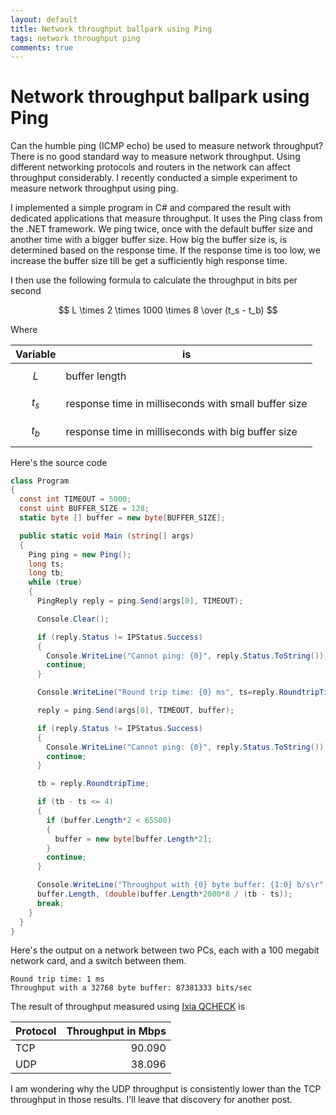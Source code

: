 ```yaml
---
layout: default
title: Network throughput ballpark using Ping
tags: network throughput ping
comments: true
---
```

# Network throughput ballpark using Ping

Can the humble ping (ICMP echo) be used to measure network throughput? There is  no good standard way to measure network throughput. Using different networking protocols and routers in the network can affect throughput considerably. I recently conducted a simple experiment to measure network throughput using ping.

I implemented a simple program in C# and compared the result with dedicated applications that measure throughput. It uses the Ping class from the .NET framework. We ping twice, once with the default buffer size and another time with a bigger buffer size. How big the buffer size is, is determined based on the response time. If the response time is too low, we increase the buffer size till be get a sufficiently high response time.

I then use the following formula to calculate the throughput in bits per second

$$
L \times 2 \times 1000 \times 8 \over (t_s - t_b)
$$

Where

| Variable |                          is                          |
| -------- | ---------------------------------------------------- |
| $$L$$    | buffer length                                        |
| $$t_s$$  | response time in milliseconds with small buffer size |
| $$t_b$$  | response time in milliseconds with big buffer size   |

Here's the source code

```c#
class Program
{
  const int TIMEOUT = 5000;
  const uint BUFFER_SIZE = 128;
  static byte [] buffer = new byte[BUFFER_SIZE];

  public static void Main (string[] args)
  {
    Ping ping = new Ping();
    long ts;
    long tb;
    while (true)
    {
      PingReply reply = ping.Send(args[0], TIMEOUT);

      Console.Clear();

      if (reply.Status != IPStatus.Success)
      {
        Console.WriteLine("Cannot ping: {0}", reply.Status.ToString());
        continue;
      }

      Console.WriteLine("Round trip time: {0} ms", ts=reply.RoundtripTime);

      reply = ping.Send(args[0], TIMEOUT, buffer);

      if (reply.Status != IPStatus.Success)
      {
        Console.WriteLine("Cannot ping: {0}", reply.Status.ToString());
        continue;
      }

      tb = reply.RoundtripTime;

      if (tb - ts <= 4)
      {
        if (buffer.Length*2 < 65500)
        {
          buffer = new byte[buffer.Length*2];
        }
        continue;
      }

      Console.WriteLine("Throughput with {0} byte buffer: {1:0} b/s\r",
      buffer.Length, (double)buffer.Length*2000*8 / (tb - ts));
      break;
    }
  }
}
```

Here's the output on a network between two PCs, each with a 100 megabit network card, and a switch between them.

```text
Round trip time: 1 ms
Throughput with a 32768 byte buffer: 87381333 bits/sec
```

The result of throughput measured using [Ixia QCHECK](http://www.tomsguide.com/us/qcheck,review-124.html) is

| Protocol | Throughput in Mbps |
| -------- | -----------------: |
| TCP      |             90.090 |
| UDP      |             38.096 |

I am wondering why the UDP throughput is consistently lower than the TCP throughput in those results. I'll leave that discovery for another post.
